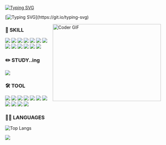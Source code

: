 
[![Typing SVG](https://readme-typing-svg.demolab.com?font=Fira+Code&pause=1000&random=false&width=435&lines=Hello+!+Nice+to+meet+you;Welcome+M.seonju+GitHub)](https://git.io/typing-svg)


[![Typing SVG](https://readme-typing-svg.demolab.com?font=Stylish&size=25&pause=1000&color=0D2D3B&vCenter=true&random=false&width=435&lines=%EC%A7%80%EA%B8%88%EC%9D%80+%EA%B0%9C%EB%B0%9C+%EA%B3%B5%EB%B6%80%EC%A4%91....!!!)](https://git.io/typing-svg)

<img align="right"  alt="Coder GIF" height=250 width=350 src="https://images.squarespace-cdn.com/content/v1/5769fc401b631bab1addb2ab/1541580611624-TE64QGKRJG8SWAIUS7NS/ke17ZwdGBToddI8pDm48kPoswlzjSVMM-SxOp7CV59BZw-zPPgdn4jUwVcJE1ZvWQUxwkmyExglNqGp0IvTJZamWLI2zvYWH8K3-s_4yszcp2ryTI0HqTOaaUohrI8PI6FXy8c9PWtBlqAVlUS5izpdcIXDZqDYvprRqZ29Pw0o/coding-freak.gif" />

### 💪 SKILL 

<img src="https://img.shields.io/badge/html5-E34F26?style=flat-square&logo=html5&logoColor=white"/> <img src="https://img.shields.io/badge/Vue.js-4FC08D?style=flat-square&logo=vuedotjs&logoColor=white"/>
<img src="https://img.shields.io/badge/jquery-0769AD?style=flat-square&logo=jquery&logoColor=white"/>
<img src="https://img.shields.io/badge/React-61DAFB?style=flat-square&logo=react&logoColor=white"/> <img src="https://img.shields.io/badge/Nuxt.js-00DC82?style=flat-square&logo=nuxtdotjs&logoColor=white"/> <img src="https://img.shields.io/badge/i18next-26A69A?style=flat-square&logo=i18next&logoColor=white"/> <img src="https://img.shields.io/badge/Next.js-000000?style=flat-square&logo=nextdotjs&logoColor=white"/> <img src="https://img.shields.io/badge/JavaScript-F7DF1E?style=flat-square&logo=javascript&logoColor=white"/> <img src="https://img.shields.io/badge/CSS3-1572B6?style=flat-square&logo=css3&logoColor=white"/> <img src="https://img.shields.io/badge/Sass-CC6699?style=flat-square&logo=sass&logoColor=white"/> <img src="https://img.shields.io/badge/Css Modules-000000?style=flat-square&logo=cssmodules&logoColor=white"/> <img src="https://img.shields.io/badge/styled components-DB7093?style=flat-square&logo=styledcomponents&logoColor=white"/> <img src="https://img.shields.io/badge/JSON-000000?style=flat-square&logo=json&logoColor=white"/>

### ✏️ STUDY..ing
<img src="https://img.shields.io/badge/TypeScript-3178C6?style=flat-square&logo=typescript&logoColor=white"/>

### 🛠️ TOOL
<img src="https://img.shields.io/badge/Jira-0052CC?style=flat-square&logo=jira&logoColor=white"/> <img src="https://img.shields.io/badge/Confluence-172B4D?style=flat-square&logo=confluence&logoColor=white"/> <img src="https://img.shields.io/badge/Adobe XD-FF61F6?style=flat-square&logo=adobexd&logoColor=white"/> <img src="https://img.shields.io/badge/Git-F05032?style=flat-square&logo=git&logoColor=white"/> <img src="https://img.shields.io/badge/GitKraken-179287?style=flat-square&logo=gitkraken&logoColor=white"/> <img src="https://img.shields.io/badge/Figma-F24E1E?style=flat-square&logo=figma&logoColor=white"/> <img src="https://img.shields.io/badge/Postman-FF6C37?style=flat-square&logo=postman&logoColor=white"/> <img src="https://img.shields.io/badge/Slack-4A154B?style=flat-square&logo=slack&logoColor=white"/> <img src="https://img.shields.io/badge/Notion-000000?style=flat-square&logo=notion&logoColor=white"/> <img src="https://img.shields.io/badge/GitHub-181717?style=flat-square&logo=github&logoColor=white"/> <img src="https://img.shields.io/badge/Visual Studio Code-5C2D91?style=flat-square&logo=visualstudiocode&logoColor=white"/> 

### 🙋‍♀️ LANGUAGES
![Top Langs](https://github-readme-stats.vercel.app/api/top-langs/?username=anuraghazra&layout=compact)

<a href="https://hhpluscertificateofcompletion.oopy.io/">
  <img src="https://static.spartacodingclub.kr/hanghae99/plus/completion/badge_blue.svg" />
</a>
